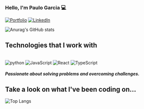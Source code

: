 
### Hello, I'm Paulo Garcia 💻

[![Portfolio](https://img.shields.io/badge/Portfolio-255E63?style=for-the-badge&logo=About.me&logoColor=white)](https://pg-portfolio.onrender.com/)
[![LinkedIn](https://img.shields.io/badge/LinkedIn-0077B5?style=for-the-badge&logo=linkedin&logoColor=white)](https://www.linkedin.com/in/paulogarcia01/)

![Anurag's GitHub stats](https://github-readme-stats.vercel.app/api?username=pgpostit&show_icons=true&theme=tokyonight)

## Technologies that I work with

<div style="display: inline_block"><br/>
    <img align="center" alt="python" src="https://img.shields.io/badge/Python-14354C?style=for-the-badge&logo=python&logoColor=white" />
    <img align="center" alt="JavaScript" src="https://img.shields.io/badge/JavaScript-323330?style=for-the-badge&logo=javascript&logoColor=F7DF1E" />
    <img align="center" alt="React" src="https://img.shields.io/badge/React-20232A?style=for-the-badge&logo=react&logoColor=61DAFB" />
    <img align="center" alt="TypeScript" src="	https://img.shields.io/badge/TypeScript-007ACC?style=for-the-badge&logo=typescript&logoColor=white" />
</div>

##### Passionate about solving problems and overcoming challenges.

## Take a look on what I've been coding on...

![Top Langs](https://github-readme-stats.vercel.app/api/top-langs/?username=pgpostit&hide_progress=true)

